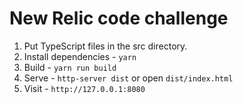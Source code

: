 # New Relic code challenge

1. Put TypeScript files in the src directory. 
2. Install dependencies - `yarn`
3. Build - `yarn run build`
4. Serve - `http-server dist` or open `dist/index.html`
5. Visit - `http://127.0.0.1:8080`
